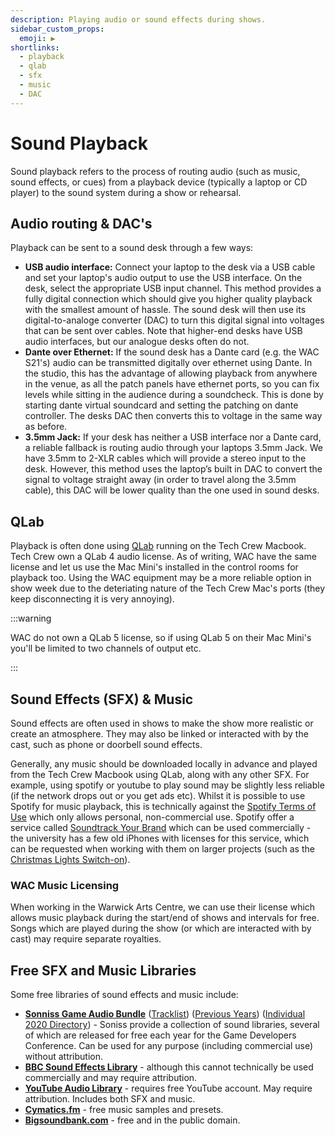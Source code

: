```yaml
---
description: Playing audio or sound effects during shows.
sidebar_custom_props:
  emoji: ▶️
shortlinks:
  - playback
  - qlab
  - sfx
  - music
  - DAC
---
```


# Sound Playback

Sound playback refers to the process of routing audio (such as music, sound effects, or cues) from a playback device
(typically a laptop or CD player) to the sound system during a show or rehearsal.

## Audio routing & DAC's

Playback can be sent to a sound desk through a few ways:

- **USB audio interface:** Connect your laptop to the desk via a USB cable and set your laptop's audio output to use the
  USB interface. On the desk, select the appropriate USB input channel. This method provides a fully digital connection
  which should give you higher quality playback with the smallest amount of hassle. The sound desk will then use its
  digital-to-analoge converter (DAC) to turn this digital signal into voltages that can be sent over cables. Note that
  higher-end desks have USB audio interfaces, but our analogue desks often do not.
- **Dante over Ethernet:** If the sound desk has a Dante card (e.g. the WAC S21's) audio can be transmitted digitally
  over ethernet using Dante. In the studio, this has the advantage of allowing playback from anywhere in the venue, as
  all the patch panels have ethernet ports, so you can fix levels while sitting in the audience during a soundcheck.
  This is done by starting dante virtual soundcard and setting the patching on dante controller. The desks DAC then
  converts this to voltage in the same way as before.
- **3.5mm Jack:** If your desk has neither a USB interface nor a Dante card, a reliable fallback is routing audio
  through your laptops 3.5mm Jack. We have 3.5mm to 2-XLR cables which will provide a stereo input to the desk. However,
  this method uses the laptop’s built in DAC to convert the signal to voltage straight away (in order to travel along
  the 3.5mm cable), this DAC will be lower quality than the one used in sound desks.

## QLab

Playback is often done using [QLab](https://qlab.app/) running on the Tech Crew Macbook. Tech Crew own a QLab 4 audio
license. As of writing, WAC have the same license and let us use the Mac Mini's installed in the control rooms for
playback too. Using the WAC equipment may be a more reliable option in show week due to the deteriating nature of the
Tech Crew Mac's ports (they keep disconnecting it is very annoying).

:::warning

WAC do not own a QLab 5 license, so if using QLab 5 on their Mac Mini's you'll be limited to two channels of output etc.

:::

## Sound Effects (SFX) & Music

Sound effects are often used in shows to make the show more realistic or create an atmosphere. They may also be linked
or interacted with by the cast, such as phone or doorbell sound effects.

Generally, any music should be downloaded locally in advance and played from the Tech Crew Macbook using QLab, along
with any other SFX. For example, using spotify or youtube to play sound may be slightly less reliable (if the network
drops out or you get ads etc). Whilst it is possible to use Spotify for music playback, this is technically against the
[Spotify Terms of Use](https://www.spotify.com/uk/legal/end-user-agreement/) which only allows personal, non-commercial
use. Spotify offer a service called [Soundtrack Your Brand](https://www.soundtrackyourbrand.com/) which can be used
commercially - the university has a few old iPhones with licenses for this service, which can be requested when working
with them on larger projects (such as the [Christmas Lights Switch-on](/wiki/case-studies/christmas-lights)).

### WAC Music Licensing

When working in the Warwick Arts Centre, we can use their license which allows music playback during the start/end of
shows and intervals for free. Songs which are played during the show (or which are interacted with by cast) may require
separate royalties.

## Free SFX and Music Libraries

Some free libraries of sound effects and music include:

- **[Sonniss Game Audio Bundle](https://gdc.sonniss.com/)**
  ([Tracklist](https://docs.google.com/spreadsheets/d/1Gnk0_PXG-HdRmttxridsb8lkfu64v2vlvB1iocL2Qjk/edit?usp=sharing))
  ([Previous Years](https://sonniss.com/gameaudiogdc))
  ([Individual 2020 Directory](https://ftpmirror.your.org/pub/misc/sonniss2020/individual/)) - Soniss provide a
  collection of sound libraries, several of which are released for free each year for the Game Developers Conference.
  Can be used for any purpose (including commercial use) without attribution.
- **[BBC Sound Effects Library](https://sound-effects.bbcrewind.co.uk/)** - although this cannot technically be used
  commercially and may require attribution.
- **[YouTube Audio Library](https://www.youtube.com/audiolibrary)** - requires free YouTube account. May require
  attribution. Includes both SFX and music.
- **[Cymatics.fm](https://cymatics.fm/pages/free-download-vault)** - free music samples and presets.
- **[Bigsoundbank.com](https://bigsoundbank.com/categories.html)** - free and in the public domain.
